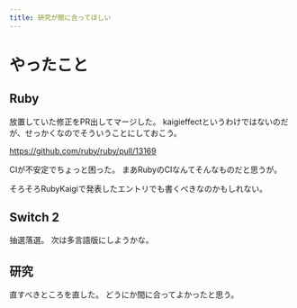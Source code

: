 ```yaml
---
title: 研究が間に合ってほしい
---
```


# やったこと

## Ruby

放置していた修正をPR出してマージした。
kaigieffectというわけではないのだが、せっかくなのでそういうことにしておこう。

<https://github.com/ruby/ruby/pull/13169>

CIが不安定でちょっと困った。
まあRubyのCIなんてそんなものだと思うが。

そろそろRubyKaigiで発表したエントリでも書くべきなのかもしれない。

## Switch 2

抽選落選。
次は多言語版にしようかな。

## 研究

直すべきところを直した。
どうにか間に合ってよかったと思う。
